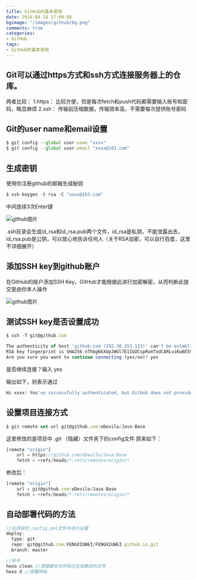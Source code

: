 ```yaml
---
title: GitHub的基本使用
date: 2018-04-18 17:09:08
bgimage: "/images/github/bg.png"
comments: true
categories:
- GitHub
tags:
- GitHub的基本使用
---
```

## Git可以通过https方式和ssh方式连接服务器上的仓库。
两者比较：
1.https： 比较方便，但是每次fetch和push代码都需要输入账号和密码，略显麻烦
2.ssh： 传输前压缩数据，传输效率高，不需要每次提供账号密码
## Git的user name和email设置

```javascript
$ git config --global user.name "xxxx"
$ git config --global user.email "xxxx@163.com"
```

## 生成密钥
使用你注册github的邮箱生成秘钥

```javascript
$ ssh-keygen -t rsa -C "xxxx@163.com"
```

中间连续3次Enter键

![github图片](/images/github/githubsetup.png)

.ssh目录会生成id_rsa和id_rsa.pub两个文件，id_rsa是私钥，不能泄露出去，id_rsa.pub是公钥，可以放心地告诉任何人（关于RSA加密，可以自行百度，这里不详细展开）

## 添加SSH key到github账户

在GitHub的账户添加SSH Key，GitHub才能根据此进行加密解密，从而判断此提交是由你本人操作

![github图片](/images/github/githubssh.png)

## 测试SSH key是否设置成功

```javascript
$ ssh -T git@github.com
```

```javascript
The authenticity of host 'github.com (192.30.253.113)' can't be established.
RSA key fingerprint is SHA256:nThbg6kXUpJWGl7E1IGOCspRomTxdCARLviKw6E5SY8.
Are you sure you want to continue connecting (yes/no)? yes
```

是否继续连接？输入 yes

输出如下，则表示通过

```javascript
Hi xxxx! You've successfully authenticated, but GitHub does not provide shell        access.
```

## 设置项目连接方式

```javascript
$ git remote set-url git@github.com:oDevilo/Java-Base
```

这里修改的是项目中 .git （隐藏）文件夹下的config文件
原来如下：

```javascript
[remote "origin"]
    url = https://github.com/oDevilo/Java-Base
    fetch = +refs/heads/*:refs/remotes/origin/*
```

修改后：

```javascript
[remote "origin"]
    url = git@github.com:oDevilo/Java-Base
    fetch = +refs/heads/*:refs/remotes/origin/*
```

## 自动部署代码的方法

```javascript
//在项目的_config.yml文件中进行设置
deploy:
  type: git
  repo: git@github.com:FENGXIUWEI/FENGXIUWEI.github.io.git
  branch: master

//命令
hexo clean //清理缓存文件和已生成静态的文件
hexo d //部署网站
```

